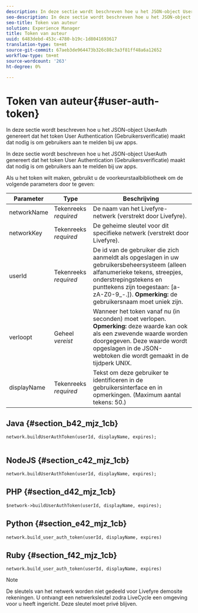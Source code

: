 ```yaml
---
description: In deze sectie wordt beschreven hoe u het JSON-object UserAuth genereert dat het token User Authentication (Gebruikersverificatie) maakt dat nodig is om gebruikers aan te melden bij uw apps.
seo-description: In deze sectie wordt beschreven hoe u het JSON-object UserAuth genereert dat het token User Authentication (Gebruikersverificatie) maakt dat nodig is om gebruikers aan te melden bij uw apps.
seo-title: Token van auteur
solution: Experience Manager
title: Token van auteur
uuid: 6483debd-453c-4780-b19c-1d8041693617
translation-type: tm+mt
source-git-commit: 67aeb3de964473b326c88c3a3f81ff48a6a12652
workflow-type: tm+mt
source-wordcount: '263'
ht-degree: 0%

---
```



# Token van auteur{#user-auth-token}

In deze sectie wordt beschreven hoe u het JSON-object UserAuth genereert dat het token User Authentication (Gebruikersverificatie) maakt dat nodig is om gebruikers aan te melden bij uw apps.

In deze sectie wordt beschreven hoe u het JSON-object UserAuth genereert dat het token User Authentication (Gebruikersverificatie) maakt dat nodig is om gebruikers aan te melden bij uw apps.

Als u het token wilt maken, gebruikt u de voorkeurstaalbibliotheek om de volgende parameters door te geven:

| Parameter | Type | Beschrijving |
|---|---|---|
| networkName | Tekenreeks *required* | De naam van het Livefyre-netwerk (verstrekt door Livefyre). |
| networkKey | Tekenreeks *required* | De geheime sleutel voor dit specifieke netwerk (verstrekt door Livefyre). |
| userId | Tekenreeks *required* | De id van de gebruiker die zich aanmeldt als opgeslagen in uw gebruikersbeheersysteem (alleen alfanumerieke tekens, streepjes, onderstrepingstekens en punttekens zijn toegestaan: [a-zA-Z0-9_-.]). **Opmerking:** de gebruikersnaam moet uniek zijn. |
| verloopt | Geheel *vereist* | Wanneer het token vanaf nu (in seconden) moet verlopen. **Opmerking:** deze waarde kan ook als een zwevende waarde worden doorgegeven. Deze waarde wordt opgeslagen in de JSON-webtoken die wordt gemaakt in de tijdperk UNIX. |
| displayName | Tekenreeks *required* | Tekst om deze gebruiker te identificeren in de gebruikersinterface en in opmerkingen. (Maximum aantal tekens: 50.) |

## Java {#section_b42_mjz_1cb}

```
network.buildUserAuthToken(userId, displayName, expires); 
 
```

## NodeJS {#section_c42_mjz_1cb}

```
network.buildUserAuthToken(userId, displayName, expires); 
```

## PHP {#section_d42_mjz_1cb}

```
$network->buildUserAuthToken(userId, displayName, expires); 
```

## Python {#section_e42_mjz_1cb}

```
network.build_user_auth_token(userId, displayName, expires) 
```

## Ruby {#section_f42_mjz_1cb}

```
network.build_user_auth_token(userId, displayName, expires) 
```

>[!NOTE]
>
>De sleutels van het netwerk worden niet gedeeld voor Livefyre demosite rekeningen. U ontvangt een netwerksleutel zodra LiveCycle een omgeving voor u heeft ingericht. Deze sleutel moet privé blijven.

